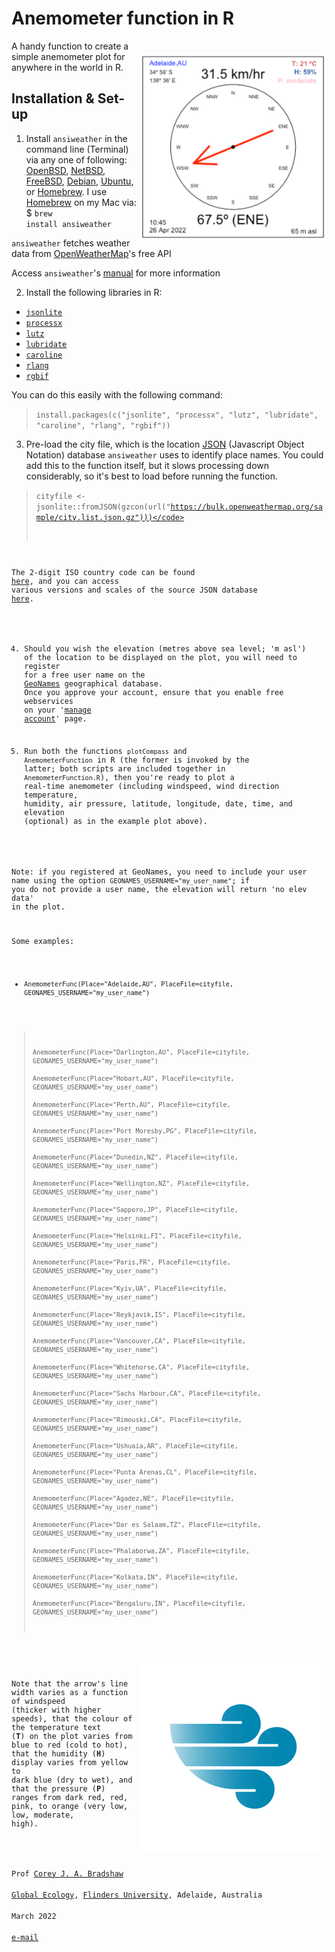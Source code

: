 # Anemometer function in R

<img align="right" src="www/AnemometerEx.png" alt="Anemometer" width="300" style="margin-top: 20px">

A handy function to create a simple anemometer plot for anywhere in the world in R. 

## Installation & Set-up
1. Install <code>ansiweather</code> in the command line (Terminal) via any one of following: <a href="https://www.openbsd.org">OpenBSD</a>, <a href="https://www.netbsd.org">NetBSD</a>, <a href="https://www.freebsd.org">FreeBSD</a>, <a href="https://www.debian.org">Debian</a>, <a href="https://ubuntu.com">Ubuntu</a>, or <a href="https://brew.sh">Homebrew</a>. I use <a href="https://brew.sh">Homebrew</a> on my Mac via: $ <code>brew install ansiweather</code>

<code>ansiweather</code> fetches weather data from <a href="https://openweather.org">OpenWeatherMap</a>'s free API

Access <code>ansiweather</code>'s <a href="https://github.com/fcambus/ansiweather">manual</a> for more information

2. Install the following libraries in R:
- <code><a href="https://cran.r-project.org/web/packages/jsonlite/index.html">jsonlite</a></code>
- <code><a href="https://cran.r-project.org/web/packages/processx/index.html">processx</a></code>
- <code><a href="https://andyteucher.ca/lutz/">lutz</a></code>
- <code><a href="https://lubridate.tidyverse.org/">lubridate</a></code>
- <code><a href="https://cran.r-project.org/web/packages/caroline/index.html/">caroline</a></code>
- <code><a href="https://rlang.r-lib.org">rlang</a></code>
- <code><a href="https://cran.r-project.org/web/packages/rgbif/index.html">rgbif</a></code>

You can do this easily with the following command:
> <code>install.packages(c("jsonlite", "processx", "lutz", "lubridate", "caroline", "rlang", "rgbif"))</code>

3. Pre-load the city file, which is the location <a href="https://www.json.org/json-en.html">JSON</a> (Javascript Object Notation) database <code>ansiweather</code> uses to identify place names. You could add this to the function itself, but it slows processing down considerably, so it's best to load before running the function.

> <code>cityfile <- jsonlite::fromJSON(gzcon(url("https://bulk.openweathermap.org/sample/city.list.json.gz")))</code>
  
The 2-digit ISO country code can be found <a href="https://www.statdns.com/cctlds/">here</a>, and you can access various versions and scales of the source JSON database <a href="https://www.statdns.com/cctlds/">here</a>.

4. Should you wish the elevation (metres above sea level; 'm asl') of the location to be displayed on the plot, you will need to register for a free user name on the <a href="https://www.geonames.org/">GeoNames</a> geographical database. Once you approve your account, ensure that you enable free webservices on your '<a href="https://www.geonames.org/manageaccount">manage account</a>' page.
  
5. Run both the functions <code>plotCompass</code> and <code>AnemometerFunction</code> in R (the former is invoked by the latter; both scripts are included together in <code>AnemometerFunction.R</code>), then you're ready to plot a real-time anemometer (including windspeed, wind direction temperature, humidity, air pressure, latitude, longitude, date, time, and elevation (optional) as in the example plot above).
  
Note: if you registered at GeoNames, you need to include your user name using the option <code>GEONAMES_USERNAME="my_user_name"</code>; if you do not provide a user name, the elevation will return 'no elev data' in the plot.
  
Some examples:

- <code>AnemometerFunc(Place="Adelaide,AU", PlaceFile=cityfile, GEONAMES_USERNAME="my_user_name")</code><br>
> <code>AnemometerFunc(Place="Darlington,AU", PlaceFile=cityfile, GEONAMES_USERNAME="my_user_name")</code><br>
> <code>AnemometerFunc(Place="Hobart,AU", PlaceFile=cityfile, GEONAMES_USERNAME="my_user_name")</code><br>
> <code>AnemometerFunc(Place="Perth,AU", PlaceFile=cityfile, GEONAMES_USERNAME="my_user_name")</code><br>
> <code>AnemometerFunc(Place="Port Moresby,PG", PlaceFile=cityfile, GEONAMES_USERNAME="my_user_name")</code><br>
> <code>AnemometerFunc(Place="Dunedin,NZ", PlaceFile=cityfile, GEONAMES_USERNAME="my_user_name")</code><br>
> <code>AnemometerFunc(Place="Wellington,NZ", PlaceFile=cityfile, GEONAMES_USERNAME="my_user_name")</code><br>
> <code>AnemometerFunc(Place="Sapporo,JP", PlaceFile=cityfile, GEONAMES_USERNAME="my_user_name")</code><br>
> <code>AnemometerFunc(Place="Helsinki,FI", PlaceFile=cityfile, GEONAMES_USERNAME="my_user_name")</code><br>
> <code>AnemometerFunc(Place="Paris,FR", PlaceFile=cityfile, GEONAMES_USERNAME="my_user_name")</code><br>
> <code>AnemometerFunc(Place="Kyiv,UA", PlaceFile=cityfile, GEONAMES_USERNAME="my_user_name")</code><br>
> <code>AnemometerFunc(Place="Reykjavik,IS", PlaceFile=cityfile, GEONAMES_USERNAME="my_user_name")</code><br>
> <code>AnemometerFunc(Place="Vancouver,CA", PlaceFile=cityfile, GEONAMES_USERNAME="my_user_name")</code><br>
> <code>AnemometerFunc(Place="Whitehorse,CA", PlaceFile=cityfile, GEONAMES_USERNAME="my_user_name")</code><br>
> <code>AnemometerFunc(Place="Sachs Harbour,CA", PlaceFile=cityfile, GEONAMES_USERNAME="my_user_name")</code><br>
> <code>AnemometerFunc(Place="Rimouski,CA", PlaceFile=cityfile, GEONAMES_USERNAME="my_user_name")</code><br>
> <code>AnemometerFunc(Place="Ushuaia,AR", PlaceFile=cityfile, GEONAMES_USERNAME="my_user_name")</code><br>
> <code>AnemometerFunc(Place="Punta Arenas,CL", PlaceFile=cityfile, GEONAMES_USERNAME="my_user_name")</code><br>
> <code>AnemometerFunc(Place="Agadez,NE", PlaceFile=cityfile, GEONAMES_USERNAME="my_user_name")</code><br>
> <code>AnemometerFunc(Place="Dar es Salaam,TZ", PlaceFile=cityfile, GEONAMES_USERNAME="my_user_name")</code><br>
> <code>AnemometerFunc(Place="Phalaborwa,ZA", PlaceFile=cityfile, GEONAMES_USERNAME="my_user_name")</code><br>
> <code>AnemometerFunc(Place="Kolkata,IN", PlaceFile=cityfile, GEONAMES_USERNAME="my_user_name")</code><br>
> <code>AnemometerFunc(Place="Bengaluru,IN", PlaceFile=cityfile, GEONAMES_USERNAME="my_user_name")</code><br>
  
  
<img align="right" src="www/windicon.png" alt="Thylacoleo" width="300" style="margin-top: 20px">

Note that the arrow's line width varies as a function of windspeed (thicker with higher speeds), that the colour of the temperature text (<strong>T</strong>) on the plot varies from blue to red (cold to hot), that the humidity (<strong>H</strong>) display varies from yellow to dark blue (dry to wet), and that the pressure (<strong>P</strong>) ranges from dark red, red, pink, to orange (very low, low, moderate, high).
  
<br>
Prof <a href="http://scholar.google.com.au/citations?sortby=pubdate&hl=en&user=1sO0O3wAAAAJ&view_op=list_works">Corey J. A. Bradshaw</a> <br>
<a href="http://globalecologyflinders.com" target="_blank">Global Ecology</a>, <a href="http://flinders.edu.au" target="_blank">Flinders University</a>, Adelaide, Australia <br>
March 2022 <br>
<a href=mailto:corey.bradshaw@flinders.edu.au>e-mail</a> <br>
  

